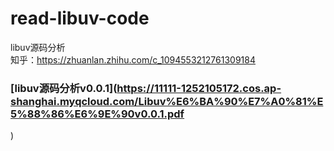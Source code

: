 # read-libuv-code
libuv源码分析
<br/>
知乎：https://zhuanlan.zhihu.com/c_1094553212761309184

### [libuv源码分析v0.0.1](https://11111-1252105172.cos.ap-shanghai.myqcloud.com/Libuv%E6%BA%90%E7%A0%81%E5%88%86%E6%9E%90v0.0.1.pdf
)
